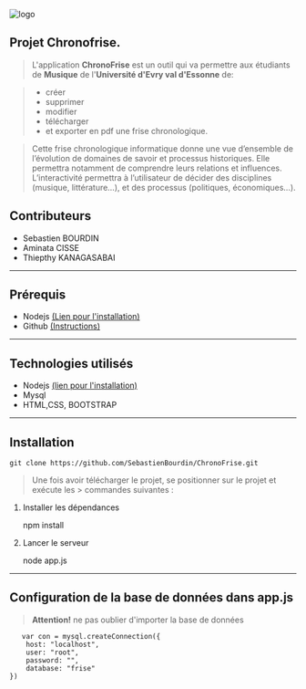 ![logo](https://hal.archives-ouvertes.fr/UNIV-PARIS-SACLAY/public/logo_UP_saclay_final.png)

## **Projet Chronofrise.**

> L'application **ChronoFrise** est un outil qui va permettre aux étudiants de **Musique** de l'**Université d'Evry val d'Essonne** de:

>- <i class="icon-file"></i> créer
> - <i class="icon-trash"></i> supprimer
>- <i class="icon-pencil"></i> modifier
>- <i class="icon-upload"></i> télécharger
> - <i class="icon-hdd"></i> et exporter en pdf une frise chronologique.

> Cette frise chronologique informatique donne une vue d’ensemble de
> l’évolution de domaines de savoir et processus historiques.
> Elle permettra notamment de comprendre leurs relations et influences.
> L’interactivité permettra à l’utilisateur de décider des disciplines
> (musique, littérature…), et des processus (politiques, économiques…).

## **Contributeurs**

 - Sebastien BOURDIN
 - Aminata CISSE
 - Thiepthy KANAGASABAI
 
----------
## **Prérequis**
 - Nodejs [(Lien pour l'installation)](https://nodejs.org/en/)
 - Github [(Instructions)](https://git-scm.com/downloads)

----------
## **Technologies utilisés**
 

 - Nodejs [(lien pour l'installation)](https://nodejs.org/en/)
 - Mysql 
 - HTML,CSS, BOOTSTRAP


----------
## **Installation**

    git clone https://github.com/SebastienBourdin/ChronoFrise.git
> Une fois avoir télécharger le projet, se positionner sur le projet et exécute les  > commandes suivantes :

 1. Installer les dépendances
 
    npm install
    

 2. Lancer le serveur 
 
    node app.js
   
----------
## **Configuration de la base de données dans app.js**

> **Attention!** ne pas oublier d'importer la base de données

       var con = mysql.createConnection({
        host: "localhost",
        user: "root",
        password: "",
        database: "frise"
    })

